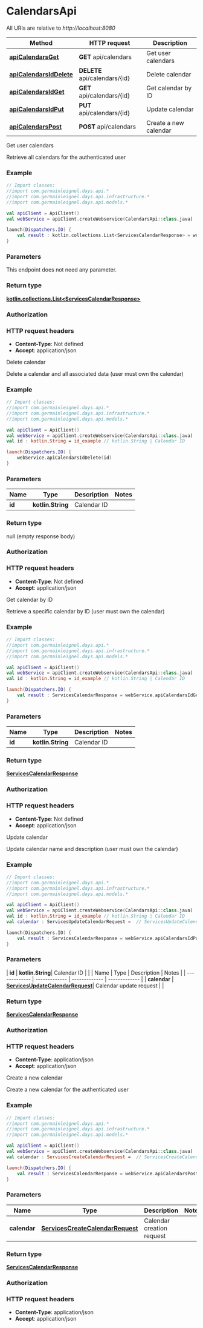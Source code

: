 # CalendarsApi

All URIs are relative to *http://localhost:8080*

| Method | HTTP request | Description |
| ------------- | ------------- | ------------- |
| [**apiCalendarsGet**](CalendarsApi.md#apiCalendarsGet) | **GET** api/calendars | Get user calendars |
| [**apiCalendarsIdDelete**](CalendarsApi.md#apiCalendarsIdDelete) | **DELETE** api/calendars/{id} | Delete calendar |
| [**apiCalendarsIdGet**](CalendarsApi.md#apiCalendarsIdGet) | **GET** api/calendars/{id} | Get calendar by ID |
| [**apiCalendarsIdPut**](CalendarsApi.md#apiCalendarsIdPut) | **PUT** api/calendars/{id} | Update calendar |
| [**apiCalendarsPost**](CalendarsApi.md#apiCalendarsPost) | **POST** api/calendars | Create a new calendar |



Get user calendars

Retrieve all calendars for the authenticated user

### Example
```kotlin
// Import classes:
//import com.germainleignel.days.api.*
//import com.germainleignel.days.api.infrastructure.*
//import com.germainleignel.days.api.models.*

val apiClient = ApiClient()
val webService = apiClient.createWebservice(CalendarsApi::class.java)

launch(Dispatchers.IO) {
    val result : kotlin.collections.List<ServicesCalendarResponse> = webService.apiCalendarsGet()
}
```

### Parameters
This endpoint does not need any parameter.

### Return type

[**kotlin.collections.List&lt;ServicesCalendarResponse&gt;**](ServicesCalendarResponse.md)

### Authorization



### HTTP request headers

 - **Content-Type**: Not defined
 - **Accept**: application/json


Delete calendar

Delete a calendar and all associated data (user must own the calendar)

### Example
```kotlin
// Import classes:
//import com.germainleignel.days.api.*
//import com.germainleignel.days.api.infrastructure.*
//import com.germainleignel.days.api.models.*

val apiClient = ApiClient()
val webService = apiClient.createWebservice(CalendarsApi::class.java)
val id : kotlin.String = id_example // kotlin.String | Calendar ID

launch(Dispatchers.IO) {
    webService.apiCalendarsIdDelete(id)
}
```

### Parameters
| Name | Type | Description  | Notes |
| ------------- | ------------- | ------------- | ------------- |
| **id** | **kotlin.String**| Calendar ID | |

### Return type

null (empty response body)

### Authorization



### HTTP request headers

 - **Content-Type**: Not defined
 - **Accept**: application/json


Get calendar by ID

Retrieve a specific calendar by ID (user must own the calendar)

### Example
```kotlin
// Import classes:
//import com.germainleignel.days.api.*
//import com.germainleignel.days.api.infrastructure.*
//import com.germainleignel.days.api.models.*

val apiClient = ApiClient()
val webService = apiClient.createWebservice(CalendarsApi::class.java)
val id : kotlin.String = id_example // kotlin.String | Calendar ID

launch(Dispatchers.IO) {
    val result : ServicesCalendarResponse = webService.apiCalendarsIdGet(id)
}
```

### Parameters
| Name | Type | Description  | Notes |
| ------------- | ------------- | ------------- | ------------- |
| **id** | **kotlin.String**| Calendar ID | |

### Return type

[**ServicesCalendarResponse**](ServicesCalendarResponse.md)

### Authorization



### HTTP request headers

 - **Content-Type**: Not defined
 - **Accept**: application/json


Update calendar

Update calendar name and description (user must own the calendar)

### Example
```kotlin
// Import classes:
//import com.germainleignel.days.api.*
//import com.germainleignel.days.api.infrastructure.*
//import com.germainleignel.days.api.models.*

val apiClient = ApiClient()
val webService = apiClient.createWebservice(CalendarsApi::class.java)
val id : kotlin.String = id_example // kotlin.String | Calendar ID
val calendar : ServicesUpdateCalendarRequest =  // ServicesUpdateCalendarRequest | Calendar update request

launch(Dispatchers.IO) {
    val result : ServicesCalendarResponse = webService.apiCalendarsIdPut(id, calendar)
}
```

### Parameters
| **id** | **kotlin.String**| Calendar ID | |
| Name | Type | Description  | Notes |
| ------------- | ------------- | ------------- | ------------- |
| **calendar** | [**ServicesUpdateCalendarRequest**](ServicesUpdateCalendarRequest.md)| Calendar update request | |

### Return type

[**ServicesCalendarResponse**](ServicesCalendarResponse.md)

### Authorization



### HTTP request headers

 - **Content-Type**: application/json
 - **Accept**: application/json


Create a new calendar

Create a new calendar for the authenticated user

### Example
```kotlin
// Import classes:
//import com.germainleignel.days.api.*
//import com.germainleignel.days.api.infrastructure.*
//import com.germainleignel.days.api.models.*

val apiClient = ApiClient()
val webService = apiClient.createWebservice(CalendarsApi::class.java)
val calendar : ServicesCreateCalendarRequest =  // ServicesCreateCalendarRequest | Calendar creation request

launch(Dispatchers.IO) {
    val result : ServicesCalendarResponse = webService.apiCalendarsPost(calendar)
}
```

### Parameters
| Name | Type | Description  | Notes |
| ------------- | ------------- | ------------- | ------------- |
| **calendar** | [**ServicesCreateCalendarRequest**](ServicesCreateCalendarRequest.md)| Calendar creation request | |

### Return type

[**ServicesCalendarResponse**](ServicesCalendarResponse.md)

### Authorization



### HTTP request headers

 - **Content-Type**: application/json
 - **Accept**: application/json

